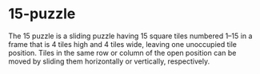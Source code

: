 # 15-puzzle
The 15 puzzle is a sliding puzzle having 15 square tiles numbered 1–15 in a frame that is 4 tiles high and 4 tiles wide, leaving one unoccupied tile position. Tiles in the same row or column of the open position can be moved by sliding them horizontally or vertically, respectively.
